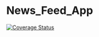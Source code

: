 # News_Feed_App
[![Coverage Status](https://coveralls.io/repos/github/andela-ieyo/News_Feed_App/badge.svg?branch=master)](https://coveralls.io/github/andela-ieyo/News_Feed_App?branch=master)
